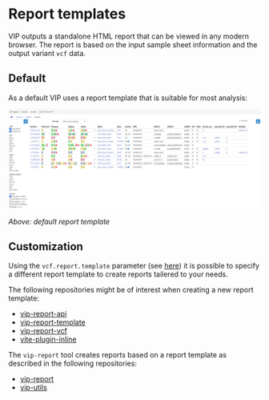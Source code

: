 # Report templates
VIP outputs a standalone HTML report that can be viewed in any modern browser.
The report is based on the input sample sheet information and the output variant `vcf` data.

## Default
As a default VIP uses a report template that is suitable for most analysis:

![Example report](../img/report_example.png)

*Above: default report template*

## Customization
Using the `vcf.report.template` parameter (see [here](../usage/config.md#parameters)) it is possible to specify a different report template to create reports tailered to your needs. 

The following repositories might be of interest when creating a new report template:

- [vip-report-api](https://github.com/molgenis/vip-report-api)
- [vip-report-template](https://github.com/molgenis/vip-report-template)
- [vip-report-vcf](https://github.com/molgenis/vip-report-vcf)
- [vite-plugin-inline](https://github.com/molgenis/vite-plugin-inline)

The `vip-report` tool creates reports based on a report template as described in the following repositories:

- [vip-report](https://github.com/molgenis/vip-report)
- [vip-utils](https://github.com/molgenis/vip-utils)